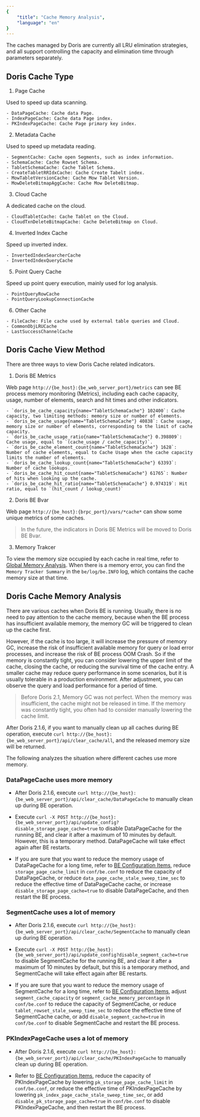 ```yaml
---
{
    "title": "Cache Memory Analysis",
    "language": "en"
}
---
```


<!--
Licensed to the Apache Software Foundation (ASF) under one
or more contributor license agreements.  See the NOTICE file
distributed with this work for additional information
regarding copyright ownership.  The ASF licenses this file
to you under the Apache License, Version 2.0 (the
"License"); you may not use this file except in compliance
with the License.  You may obtain a copy of the License at

  http://www.apache.org/licenses/LICENSE-2.0

Unless required by applicable law or agreed to in writing,
software distributed under the License is distributed on an
"AS IS" BASIS, WITHOUT WARRANTIES OR CONDITIONS OF ANY
KIND, either express or implied.  See the License for the
specific language governing permissions and limitations
under the License.
-->

The caches managed by Doris are currently all LRU elimination strategies, and all support controlling the capacity and elimination time through parameters separately.

## Doris Cache Type

1. Page Cache

Used to speed up data scanning.

```
- DataPageCache: Cache data Page.
- IndexPageCache: Cache data Page index.
- PKIndexPageCache: Cache Page primary key index.
```

2. Metadata Cache

Used to speed up metadata reading.

```
- SegmentCache: Cache open Segments, such as index information.
- SchemaCache: Cache Rowset Schema.
- TabletSchemaCache: Cache Tablet Schema.
- CreateTabletRRIdxCache: Cache Create Tabelt index.
- MowTabletVersionCache: Cache Mow Tablet Version.
- MowDeleteBitmapAggCache: Cache Mow DeleteBitmap.
```

3. Cloud Cache

A dedicated cache on the cloud.

```
- CloudTabletCache: Cache Tablet on the Cloud.
- CloudTxnDeleteBitmapCache: Cache DeleteBitmap on Cloud.
```

4. Inverted Index Cache

Speed ​​up inverted index.

```
- InvertedIndexSearcherCache
- InvertedIndexQueryCache
```

5. Point Query Cache

Speed ​​up point query execution, mainly used for log analysis.

```
- PointQueryRowCache
- PointQueryLookupConnectionCache
```

6. Other Cache

```
- FileCache: File cache used by external table queries and Cloud.
- CommonObjLRUCache
- LastSuccessChannelCache
```

## Doris Cache View Method

There are three ways to view Doris Cache related indicators.

1. Doris BE Metrics

Web page `http://{be_host}:{be_web_server_port}/metrics` can see BE process memory monitoring (Metrics), including each cache capacity, usage, number of elements, search and hit times and other indicators.

```
- `doris_be_cache_capacity{name="TabletSchemaCache"} 102400`: Cache capacity, two limiting methods: memory size or number of elements.
- `doris_be_cache_usage{name="TabletSchemaCache"} 40838`: Cache usage, memory size or number of elements, corresponding to the limit of cache capacity.
- `doris_be_cache_usage_ratio{name="TabletSchemaCache"} 0.398809`: Cache usage, equal to `(cache_usage / cache_capacity)`.
- `doris_be_cache_element_count{name="TabletSchemaCache"} 1628`: Number of cache elements, equal to Cache Usage when the cache capacity limits the number of elements.
- `doris_be_cache_lookup_count{name="TabletSchemaCache"} 63393`: Number of cache lookups.
- `doris_be_cache_hit_count{name="TabletSchemaCache"} 61765`: Number of hits when looking up the cache.
- `doris_be_cache_hit_ratio{name="TabletSchemaCache"} 0.974319`: Hit ratio, equal to `(hit_count / lookup_count)`
```

2. Doris BE Bvar

Web page `http://{be_host}:{brpc_port}/vars/*cache*` can show some unique metrics of some caches.

> In the future, the indicators in Doris BE Metrics will be moved to Doris BE Bvar.

3. Memory Trakcer

To view the memory size occupied by each cache in real time, refer to [Global Memory Analysis](./global-memory-analysis.md). When there is a memory error, you can find the `Memory Tracker Summary` in the `be/log/be.INFO` log, which contains the cache memory size at that time.

## Doris Cache Memory Analysis

There are various caches when Doris BE is running. Usually, there is no need to pay attention to the cache memory, because when the BE process has insufficient available memory, the memory GC will be triggered to clean up the cache first.

However, if the cache is too large, it will increase the pressure of memory GC, increase the risk of insufficient available memory for query or load error processes, and increase the risk of BE process OOM Crash. So if the memory is constantly tight, you can consider lowering the upper limit of the cache, closing the cache, or reducing the survival time of the cache entry. A smaller cache may reduce query performance in some scenarios, but it is usually tolerable in a production environment. After adjustment, you can observe the query and load performance for a period of time.

> Before Doris 2.1, Memory GC was not perfect. When the memory was insufficient, the cache might not be released in time. If the memory was constantly tight, you often had to consider manually lowering the cache limit.

After Doris 2.1.6, if you want to manually clean up all caches during BE operation, execute `curl http://{be_host}:{be_web_server_port}/api/clear_cache/all`, and the released memory size will be returned.

The following analyzes the situation where different caches use more memory.

### DataPageCache uses more memory

- After Doris 2.1.6, execute `curl http://{be_host}:{be_web_server_port}/api/clear_cache/DataPageCache` to manually clean up during BE operation.

- Execute `curl -X POST http://{be_host}:{be_web_server_port}/api/update_config?disable_storage_page_cache=true` to disable DataPageCache for the running BE, and clear it after a maximum of 10 minutes by default. However, this is a temporary method. DataPageCache will take effect again after BE restarts.

- If you are sure that you want to reduce the memory usage of DataPageCache for a long time, refer to [BE Configuration Items](../../../config/be-config), reduce `storage_page_cache_limit` in `conf/be.conf` to reduce the capacity of DataPageCache, or reduce `data_page_cache_stale_sweep_time_sec` to reduce the effective time of DataPageCache cache, or increase `disable_storage_page_cache=true` to disable DataPageCache, and then restart the BE process.

### SegmentCache uses a lot of memory

- After Doris 2.1.6, execute `curl http://{be_host}:{be_web_server_port}/api/clear_cache/SegmentCache` to manually clean up during BE operation.

- Execute `curl -X POST http:/{be_host}:{be_web_server_port}/api/update_config?disable_segment_cache=true` to disable SegmentCache for the running BE, and clear it after a maximum of 10 minutes by default, but this is a temporary method, and SegmentCache will take effect again after BE restarts.

- If you are sure that you want to reduce the memory usage of SegmentCache for a long time, refer to [BE Configuration Items](../../../config/be-config), adjust `segment_cache_capacity` or `segment_cache_memory_percentage` in `conf/be.conf` to reduce the capacity of SegmentCache, or reduce `tablet_rowset_stale_sweep_time_sec` to reduce the effective time of SegmentCache cache, or add `disable_segment_cache=true` in `conf/be.conf` to disable SegmentCache and restart the BE process.

### PKIndexPageCache uses a lot of memory

- After Doris 2.1.6, execute `curl http://{be_host}:{be_web_server_port}/api/clear_cache/PKIndexPageCache` to manually clean up during BE operation.

- Refer to [BE Configuration Items](../../../config/be-config), reduce the capacity of PKIndexPageCache by lowering `pk_storage_page_cache_limit` in `conf/be.conf`, or reduce the effective time of PKIndexPageCache by lowering `pk_index_page_cache_stale_sweep_time_sec`, or add `disable_pk_storage_page_cache=true` in `conf/be.conf` to disable PKIndexPageCache, and then restart the BE process.
